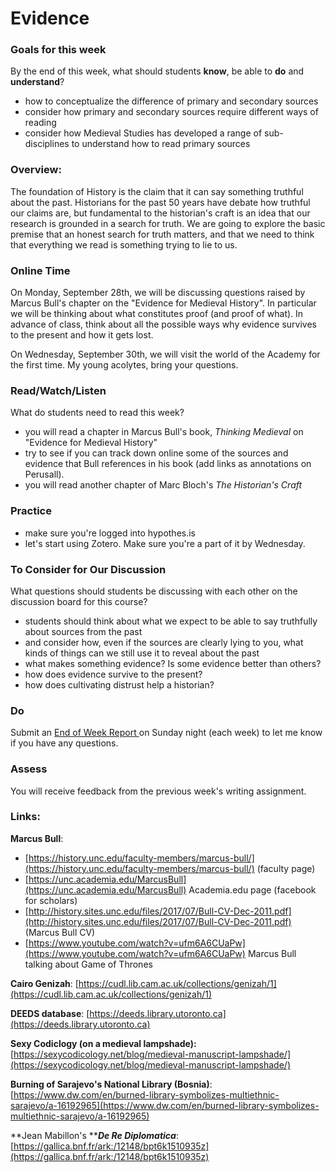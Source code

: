 # Evidence

### Goals for this week

By the end of this week, what should students **know**, be able to **do** and **understand**?

* how to conceptualize the difference of primary and secondary sources
* consider how primary and secondary sources require different ways of reading
* consider how Medieval Studies has developed a range of sub-disciplines to understand how to read primary sources

### Overview:

The foundation of History is the claim that it can say something truthful about the past. Historians for the past 50 years have debate  how truthful our claims are, but fundamental to the historian's craft is an idea that our research is grounded in a search for truth. We are going to explore the basic premise that an honest search for truth matters, and that we need to think that everything we read is something trying to lie to us.&#x20;

### **Online Time**

On Monday, September 28th, we will be discussing questions raised by Marcus Bull's chapter on the "Evidence for Medieval History". In particular we will be thinking about what constitutes proof (and proof of what). In advance of class, think about all the possible ways why evidence survives to the present and how it gets lost.

On Wednesday, September 30th, we will visit the world of the Academy for the first time. My young acolytes, bring your questions.&#x20;

### Read/Watch/Listen

What do students need to read this week?

* you will read a chapter in Marcus Bull's book, _Thinking Medieval_ on "Evidence for Medieval History"
* try to see if you can track down online some of the sources and evidence that Bull references in his book (add links as annotations on Perusall).&#x20;
* you will read another chapter of Marc Bloch's _The Historian's Craft_

### Practice

* make sure you're logged into hypothes.is
* let's start using Zotero. Make sure you're a part of it by Wednesday.&#x20;

### **To Consider for Our Discussion**

What questions should students be discussing with each other on the discussion board for this course?

* students should think about what we expect to be able to say truthfully about sources from the past
* and consider how, even if the sources are clearly lying to you, what kinds of things can we still use it to reveal about the past&#x20;
* what makes something evidence? Is some evidence better than others?
* how does evidence survive to the present?
* how does cultivating distrust help a historian?

### **Do**

Submit an [End of Week Report ](https://forms.office.com/Pages/ResponsePage.aspx?id=lRjZagbeXki8UfzhJsyFMHYe4bjIkPJLpePMoYTjyCNUQlY3V0pYOVJPQVMzVDJXR05OWjBHT01YQy4u)on Sunday night (each week) to let me know if you have any questions.

### **Assess**&#x20;

You will receive feedback from the previous week's writing assignment.&#x20;

### Links:

**Marcus Bull**:&#x20;

* [https://history.unc.edu/faculty-members/marcus-bull/](https://history.unc.edu/faculty-members/marcus-bull/) (faculty page)
* [https://unc.academia.edu/MarcusBull](https://unc.academia.edu/MarcusBull) Academia.edu page (facebook for scholars)
* [http://history.sites.unc.edu/files/2017/07/Bull-CV-Dec-2011.pdf](http://history.sites.unc.edu/files/2017/07/Bull-CV-Dec-2011.pdf) (Marcus Bull CV)
* [https://www.youtube.com/watch?v=ufm6A6CUaPw](https://www.youtube.com/watch?v=ufm6A6CUaPw) Marcus Bull talking about Game of Thrones

**Cairo Genizah**: [https://cudl.lib.cam.ac.uk/collections/genizah/1](https://cudl.lib.cam.ac.uk/collections/genizah/1)

**DEEDS database**: [https://deeds.library.utoronto.ca](https://deeds.library.utoronto.ca)

**Sexy Codiclogy (on a medieval lampshade):** [https://sexycodicology.net/blog/medieval-manuscript-lampshade/](https://sexycodicology.net/blog/medieval-manuscript-lampshade/)

**Burning of Sarajevo's National Library (Bosnia)**: [https://www.dw.com/en/burned-library-symbolizes-multiethnic-sarajevo/a-16192965](https://www.dw.com/en/burned-library-symbolizes-multiethnic-sarajevo/a-16192965)

**Jean Mabillon's **_**De Re Diplomatica**_: [https://gallica.bnf.fr/ark:/12148/bpt6k1510935z](https://gallica.bnf.fr/ark:/12148/bpt6k1510935z)



